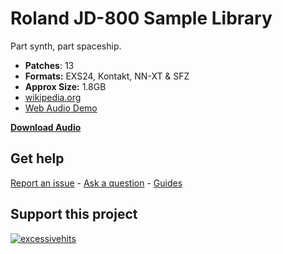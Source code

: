# Roland JD-800 Sample Library

Part synth, part spaceship.

-  **Patches**: 13
-   **Formats:** EXS24, Kontakt, NN-XT & SFZ
-   **Approx Size:** 1.8GB
-   [wikipedia.org](https://en.wikipedia.org/wiki/Roland_JD-800/)
- [Web Audio Demo](https://www.modularsamples.com/Demos/demos/jd800.html)

**[Download Audio](https://github.com/publicsamples/Roland-JD-800/releases/tag/1.0)**

## **Get help**

[Report an issue](https://github.com/publicsamples/home/issues) - [Ask a question](https://github.com/publicsamples/home/discussions) - [Guides](https://github.com/publicsamples/home/wiki)

## **Support this project**

[
![excessivehits](https://www.modularsamples.com/img/ex2.png)
](https://www.modularsamples.com/excessive-hits-one-shot-sample-library/)

